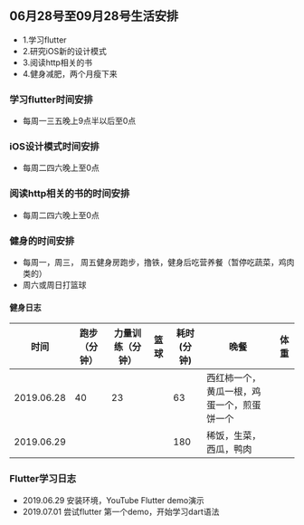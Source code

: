 ## 06月28号至09月28号生活安排
- 1.学习flutter
- 2.研究iOS新的设计模式
- 3.阅读http相关的书
- 4.健身减肥，两个月瘦下来

### 学习flutter时间安排
- 每周一三五晚上9点半以后至0点

### iOS设计模式时间安排
- 每周二四六晚上至0点

### 阅读http相关的书的时间安排
- 每周二四六晚上至0点

### 健身的时间安排
	
-  每周一，周三， 周五健身房跑步，撸铁，健身后吃营养餐（暂停吃蔬菜，鸡肉类的）
-  周六或周日打篮球

#### 健身日志

| 时间 | 跑步（分钟） | 力量训练（分钟） | 篮球 | 耗时(分钟) | 晚餐 |  体重 |
| ------ | ------ | ------ | ------ | ------ | -----| ------ |
| 2019.06.28 | 40 | 23 | | 63 | 西红柿一个，黄瓜一根，鸡蛋一个，煎蛋饼一个 |
|2019.06.29 | | | | 180 | 稀饭，生菜，西瓜，鸭肉 |


### Flutter学习日志
- 2019.06.29 安装环境，YouTube Flutter demo演示
- 2019.07.01 尝试flutter 第一个demo，开始学习dart语法